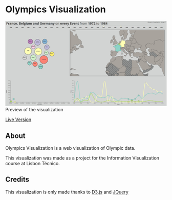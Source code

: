 # Olympics Visualization

![screenshot](https://raw.githubusercontent.com/DanyBoss/olympics-visualization/master/preview.png)
Preview of the visualization

[Live Version](https://danyboss.github.io/olympics/)

## About
Olympics Visualization is a web visualization of Olympic data.

This visualization was made as a project for the Information Visualization course at Lisbon Técnico.

## Credits
This visualization is only made thanks to [D3.js](https://d3js.org/) and [JQuery](https://jquery.com/)
